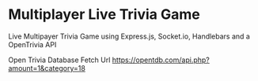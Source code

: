 # Multiplayer Live Trivia Game
Live Multipayer Trivia Game using Express.js, Socket.io, Handlebars and a OpenTrivia API

Open Trivia Database Fetch Url
https://opentdb.com/api.php?amount=1&category=18
